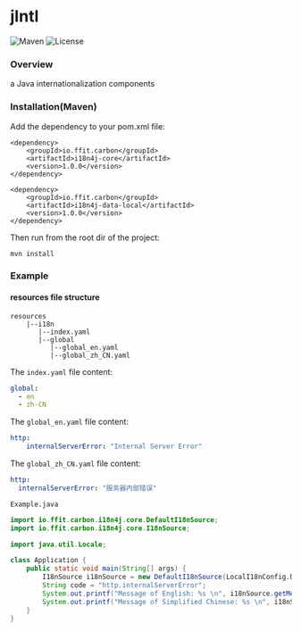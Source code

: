 # jIntl
![Maven](https://img.shields.io/maven-central/v/io.ffit.carbon/i18n4j-core.svg)
![License](https://img.shields.io/github/license/ffitio/i18n4j.svg)

### Overview

a Java internationalization components

### Installation(Maven)

Add the dependency to your pom.xml file:

```
<dependency>
    <groupId>io.ffit.carbon</groupId>
    <artifactId>i18n4j-core</artifactId>
    <version>1.0.0</version>
</dependency>

<dependency>
    <groupId>io.ffit.carbon</groupId>
    <artifactId>i18n4j-data-local</artifactId>
    <version>1.0.0</version>
</dependency>
```

Then run from the root dir of the project:

```
mvn install
```

### Example

#### resources file structure
```
resources  
    |--i18n  
       |--index.yaml  
       |--global  
          |--global_en.yaml  
          |--global_zh_CN.yaml  
```

The `index.yaml` file content:
```yaml
global:
  - en
  - zh-CN
```

The `global_en.yaml` file content:
```yaml
http:
    internalServerError: "Internal Server Error"
```

The `global_zh_CN.yaml` file content:
```yaml
http:
  internalServerError: "服务器内部错误"
```

`Example.java`

```java
import io.ffit.carbon.i18n4j.core.DefaultI18nSource;
import io.ffit.carbon.i18n4j.core.I18nSource;

import java.util.Locale;

class Application {
    public static void main(String[] args) {
        I18nSource i18nSource = new DefaultI18nSource(LocalI18nConfig.DEFAULT);
        String code = "http.internalServerError";
        System.out.printf("Message of English: %s \n", i18nSource.getMessage(code, Locale.ENGLISH));
        System.out.printf("Message of Simplified Chinese: %s \n", i18nSource.getMessage(code, Locale.SIMPLIFIED_CHINESE));
    }
}
```
